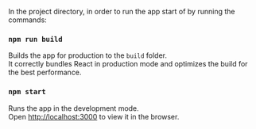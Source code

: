 In the project directory, in order to run the app start of by running the commands:

### `npm run build`

Builds the app for production to the `build` folder.\
It correctly bundles React in production mode and optimizes the build for the best performance.


### `npm start`

Runs the app in the development mode.\
Open [http://localhost:3000](http://localhost:3000) to view it in the browser.